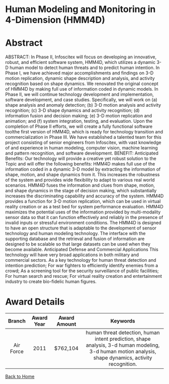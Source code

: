 
Human Modeling and Monitoring in 4-Dimension (HMM4D)
====================================================

# Abstract


ABSTRACT:  In Phase II, Infoscitex will focus on developing an innovative, robust, and efficient software system, HMM4D, which utilizes a dynamic 3-D human model to detect human threats and to predict human intention. In Phase I, we have achieved major accomplishments and findings on 3-D motion replication, dynamic shape description and analysis, and activity recognition based on shape dynamics. We renovated the original concept of HMM4D by making full use of information coded in dynamic models. In Phase II, we will continue technology development and implementation, software development, and case studies. Specifically, we will work on (a) shape analysis and anomaly detection; (b) 3-D motion analysis and activity recognition; (c) 3-D shape dynamics and activity recognition; (d) information fusion and decision making; (e) 3-D motion replication and animation; and (f) system integration, testing, and evaluation. Upon the completion of Phase II efforts, we will create a fully functional software toolthe first version of HMM4D, which is ready for technology transition and commercialization in Phase III. We have established a talented team for this project consisting of senior engineers from Infoscitex, with vast knowledge of and experience in human modeling, computer vision, machine learning and pattern recognition, and software development.  BENEFIT:  Anticipated Benefits: Our technology will provide a creative yet robust solution to the Topic and will offer the following benefits:     HMM4D makes full use of the information coded in a dynamic 3-D model by extracting the information of shape, motion, and shape dynamics from it. This increases the robustness of the system and provides wide flexibility to adapt to various real world scenarios.        HMM4D fuses the information and clues from shape, motion, and shape dynamics in the stage of decision making, which substantially increases the discriminating capability and accuracy of the system.   HMM4D provides a function for 3-D motion replication, which can be used in virtual reality creation or as a test bed for system performance evaluation.    HMM4D maximizes the potential uses of the information provided by multi-modality sensor data so that it can function effectively and reliably in the presence of invalid inputs or stressful environment conditions.      The HMM4D is designed to have an open structure that is adaptable to the development of sensor technology and human modeling technology. The interface with the supporting database and the retrieval and fusion of information are designed to be scalable so that large datasets can be used when they become available.    Anticipated Defense and Commercial Applications  This technology will have very broad applications in both military and commercial sectors.    As a key technology for human threat detection and intention prediction;    For war fighters to efficiently identify enemies from a crowd;   As a screening tool for the security surveillance of public facilities;   For human search and rescue;   For virtual reality creation and entertainment industry to create bio-fidelic human figures.  

# Award Details

|Branch|Award Year|Award Amount|Keywords|
| :---: | :---: | :---: | :---: |
|Air Force|2011|$762,104|human threat detection, human intent prediction, shape analysis, 3-d human modeling, 3-d human motion analysis, shape dynamics, activity recognition.|
  
  


[Back to Home](https://github.com/chrischow/dod_sbir_awards/Reports/DJ/#1331)